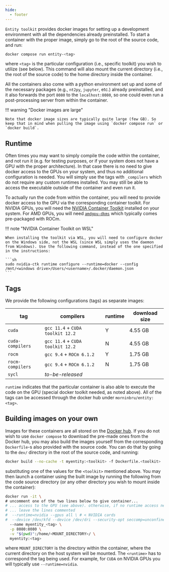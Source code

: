 ```yaml
---
hide:
  - footer
---
```


`Entity toolkit` provides docker images for setting up a development environment with all the dependencies already preinstalled. To start a container with the proper image, simply go to the root of the source code, and run: 

```sh
docker compose run entity-<tag>
```

where `<tag>` is the particular configuration (i.e., specific toolkit) you wish to utilize (see below). This command will also mount the current directory (i.e., the root of the source code) to the home directory inside the container.

All the containers also come with a python environment set up and some of the necessary packages (e.g., `nt2py`, `jupyter`, etc.) already preinstalled, and it also forwards the port `8080` to the `localhost:8080`, so one could even run a post-processing server from within the container.

!!! warning "Docker images are large"

    Note that docker image sizes are typically quite large (few GB). So keep that in mind when pulling the image using `docker compose run` or `docker build`.

## Runtime

Often times you may want to simply compile the code within the container, and not run it (e.g. for testing purposes, or if your system does not have a GPU with the proper architecture). In that case there is no need to give docker access to the GPUs on your system, and thus no additional configuration is needed. You will simply use the tags with `_compilers` which do not require any custom runtimes installed. You may still be able to access the executable outside of the container and even run it.

To actually run the code from within the container, you will need to provide docker access to the GPU via the corresponding container toolkit. For NVIDIA GPUs, you will need the [NVIDIA Container Toolkit](https://docs.nvidia.com/datacenter/cloud-native/container-toolkit/latest/install-guide.html) installed on your system. For AMD GPUs, you will need [`amdgpu-dkms`](https://rocm.docs.amd.com/projects/install-on-linux/en/latest/how-to/docker.html) which typically comes pre-packaged with ROCm.

!!! note "NVIDIA Container Toolkit on WSL"

    When installing the toolkit via WSL, you will need to configure docker on the Windows side, not the WSL (since WSL simply uses the daemon from Windows). Use the following command, instead of the one specified in the instructions:

    ```sh
    sudo nvidia-ctk runtime configure --runtime=docker --config /mnt/<windows drive>/Users/<username>/.docker/daemon.json
    ```

## Tags

We provide the following configurations (tags) as separate images:

| tag | compilers | runtime | download size |
| --- | --- | --- | --- |
| `cuda` | `gcc 11.4` + `CUDA toolkit 12.2` | Y | 4.55 GB |
| `cuda-compilers` | `gcc 11.4` + `CUDA toolkit 12.2` | N | 4.55 GB |
| `rocm` | `gcc 9.4` + `ROCm 6.1.2` | Y | 1.75 GB |
| `rocm-compilers` | `gcc 9.4` + `ROCm 6.1.2` | N | 1.75 GB |
| `sycl` | *to-be-released* | | |

`runtime` indicates that the particular container is also able to execute the code on the GPU (special docker toolkit needed, as noted above). All of the tags can be accessed through the docker hub under `morninbru/entity:<tag>`.

## Building images on your own

Images for these containers are all stored on the [Docker hub](https://hub.docker.com/repository/docker/morninbru/entity/general). If you do not wish to use `docker compose` to download the pre-made ones from the Docker hub, you may also build the images yourself from the corresponding `Dockerfile`-s also provided with the source code. You can do that by going to the `dev/` directory in the root of the source code, and running: 

```sh
docker build --no-cache -t myentity:<toolkit> -f Dockerfile.<toolkit>
```

substituting one of the values for the `<toolkit>` mentioned above. You may then launch a container using the built image by running the following from the code source directory (or any other directory you wish to mount inside the container):

```sh
docker run -it \
# uncomment one of the two lines below to give container...
# ... access to the GPU (see above). otherwise, if no runtime access needed...
# ... leave the lines commented
#  --runtime=nvidia --gpus all \ # < NVIDIA cards
#  --device /dev/kfd --device /dev/dri --security-opt seccomp=unconfined \ # < AMD cards
  --name myentity_<tag> \
  -p 8080:8080 \
  -v "$(pwd)":/home/<MOUNT_DIRECTORY>/ \
  myentity:<tag>
```

where `MOUNT_DIRECTORY` is the directory within the container, where the current directory on the host system will be mounted. The `<runtime>` has to correspond the tag being used. For example, for `CUDA` on NVIDIA GPUs you will typically use `--runtime=nvidia`.
